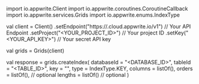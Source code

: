 import io.appwrite.Client
import io.appwrite.coroutines.CoroutineCallback
import io.appwrite.services.Grids
import io.appwrite.enums.IndexType

val client = Client()
    .setEndpoint("https://<REGION>.cloud.appwrite.io/v1") // Your API Endpoint
    .setProject("<YOUR_PROJECT_ID>") // Your project ID
    .setKey("<YOUR_API_KEY>") // Your secret API key

val grids = Grids(client)

val response = grids.createIndex(
    databaseId = "<DATABASE_ID>",
    tableId = "<TABLE_ID>",
    key = "",
    type =  IndexType.KEY,
    columns = listOf(),
    orders = listOf(), // optional
    lengths = listOf() // optional
)
